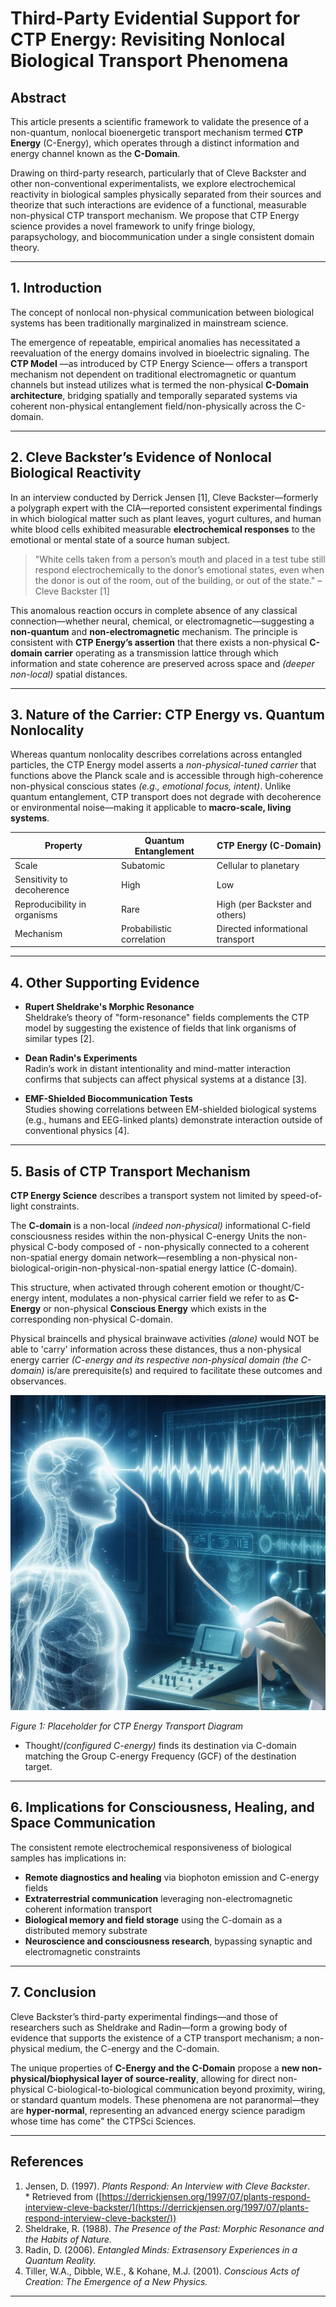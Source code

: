 # Third-Party Evidential Support for CTP Energy: Revisiting Nonlocal Biological Transport Phenomena

## Abstract

This article presents a scientific framework to validate the presence of a non-quantum, nonlocal bioenergetic transport mechanism termed **CTP Energy** (C-Energy), which operates through a distinct information and energy channel known as the **C-Domain**. 

Drawing on third-party research, particularly that of Cleve Backster and other non-conventional experimentalists, we explore electrochemical reactivity in biological samples physically separated from their sources and theorize that such interactions are evidence of a functional, measurable non-physical CTP transport mechanism. We propose that CTP Energy science provides a novel framework to unify fringe biology, parapsychology, and biocommunication under a single consistent domain theory.

---

## 1. Introduction

The concept of nonlocal non-physical communication between biological systems has been traditionally marginalized in mainstream science. 

The emergence of repeatable, empirical anomalies has necessitated a reevaluation of the energy domains involved in bioelectric signaling. The **CTP Model** —as introduced by CTP Energy Science— offers a transport mechanism not dependent on traditional electromagnetic or quantum channels but instead utilizes what is termed the non-physical **C-Domain architecture**, bridging spatially and temporally separated systems via coherent non-physical entanglement field/non-physically across the C-domain.

---

## 2. Cleve Backster’s Evidence of Nonlocal Biological Reactivity

In an interview conducted by Derrick Jensen [1], Cleve Backster—formerly a polygraph expert with the CIA—reported consistent experimental findings in which biological matter such as plant leaves, yogurt cultures, and human white blood cells exhibited measurable **electrochemical responses** to the emotional or mental state of a source human subject.

> "White cells taken from a person’s mouth and placed in a test tube still respond electrochemically to the donor’s emotional states, even when the donor is out of the room, out of the building, or out of the state." – Cleve Backster [1]

This anomalous reaction occurs in complete absence of any classical connection—whether neural, chemical, or electromagnetic—suggesting a **non-quantum** and **non-electromagnetic** mechanism. The principle is consistent with **CTP Energy’s assertion** that there exists a non-physical **C-domain carrier** operating as a transmission lattice through which information and state coherence are preserved across space and *(deeper non-local)* spatial distances.

---

## 3. Nature of the Carrier: CTP Energy vs. Quantum Nonlocality

Whereas quantum nonlocality describes correlations across entangled particles, the CTP Energy model asserts a *non-physical-tuned carrier* that functions above the Planck scale and is accessible through high-coherence non-physical conscious states *(e.g., emotional focus, intent)*. Unlike quantum entanglement, CTP transport does not degrade with decoherence or environmental noise—making it applicable to **macro-scale, living systems**.

| Property                     | Quantum Entanglement      | CTP Energy (C-Domain)            |
|-----------------------------|---------------------------|----------------------------------|
| Scale                       | Subatomic                 | Cellular to planetary            |
| Sensitivity to decoherence  | High                      | Low                              |
| Reproducibility in organisms| Rare                      | High (per Backster and others)   |
| Mechanism                   | Probabilistic correlation | Directed informational transport |

---

## 4. Other Supporting Evidence

- **Rupert Sheldrake's Morphic Resonance**  
  Sheldrake’s theory of "form-resonance" fields complements the CTP model by suggesting the existence of fields that link organisms of similar types [2].

- **Dean Radin's Experiments**  
  Radin’s work in distant intentionality and mind-matter interaction confirms that subjects can affect physical systems at a distance [3].

- **EMF-Shielded Biocommunication Tests**  
  Studies showing correlations between EM-shielded biological systems (e.g., humans and EEG-linked plants) demonstrate interaction outside of conventional physics [4].

---

## 5. Basis of CTP Transport Mechanism

**CTP Energy Science** describes a transport system not limited by speed-of-light constraints. 

The **C-domain** is a non-local *(indeed non-physical)* informational C-field consciousness resides within the non-physical C-energy Units the non-physical C-body composed of - non-physically connected to a coherent non-spatial energy domain network—resembling a non-physical non-biological-origin-non-physical-non-spatial energy lattice (C-domain). 

This structure, when activated through coherent emotion or thought/C-energy intent, modulates a non-physical carrier field we refer to as **C-Energy** or non-physical **Conscious Energy** which exists in the corresponding non-physical C-domain. 

Physical braincells and physical brainwave activities *(alone)* would NOT be able to 'carry' information across these distances, thus a non-physical energy carrier *(C-energy and its respective non-physical domain (the C-domain)* is/are prerequisite(s) and required to facilitate these outcomes and observances.

<p align="center">
  <img src="https://github.com/ctp-eos/ctp-sci/blob/main/images/ctp-sci%20experiments.png?raw=true" alt="CTP Transport Model – Host → C-Field → Remote Sample Interaction" width="600"/>
</p>

*Figure 1: Placeholder for CTP Energy Transport Diagram*

- Thought/*(configured C-energy)* finds its destination via C-domain matching the Group C-energy Frequency (GCF) of the destination target. 

---

## 6. Implications for Consciousness, Healing, and Space Communication

The consistent remote electrochemical responsiveness of biological samples has implications in:

- **Remote diagnostics and healing** via biophoton emission and C-energy fields  
- **Extraterrestrial communication** leveraging non-electromagnetic coherent information transport  
- **Biological memory and field storage** using the C-domain as a distributed memory substrate  
- **Neuroscience and consciousness research**, bypassing synaptic and electromagnetic constraints

---

## 7. Conclusion

Cleve Backster’s third-party experimental findings—and those of researchers such as Sheldrake and Radin—form a growing body of evidence that supports the existence of a CTP transport mechanism; a non-physical medium, the C-energy and the C-domain.

The unique properties of **C-Energy and the C-Domain** propose a **new non-physical/biophysical layer of source-reality**, allowing for direct non-physical C-biological-to-biological communication beyond proximity, wiring, or standard quantum models. These phenomena are not paranormal—they are **hyper-normal**, representing an advanced energy science paradigm whose time has come" the CTPSci Sciences.

---

## References

1. Jensen, D. (1997). *Plants Respond: An Interview with Cleve Backster*. <br> * Retrieved from ([https://derrickjensen.org/1997/07/plants-respond-interview-cleve-backster/](https://derrickjensen.org/1997/07/plants-respond-interview-cleve-backster/))  
3. Sheldrake, R. (1988). *The Presence of the Past: Morphic Resonance and the Habits of Nature.*  
4. Radin, D. (2006). *Entangled Minds: Extrasensory Experiences in a Quantum Reality.*  
5. Tiller, W.A., Dibble, W.E., & Kohane, M.J. (2001). *Conscious Acts of Creation: The Emergence of a New Physics.*

---
